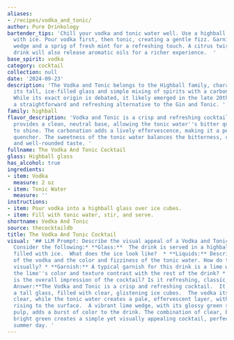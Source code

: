 ```yaml
---
aliases:
- /recipes/vodka_and_tonic/
author: Pure Drinkology
bartender_tips: 'Chill your vodka and tonic water well. Use a highball glass filled
  with ice. Pour vodka first, then tonic, creating a gentle fizz. Garnish with a lime
  wedge and a sprig of fresh mint for a refreshing touch. A citrus twist over the
  drink will also release aromatic oils for a richer experience.  '
base_spirit: vodka
category: cocktail
collection: null
date: '2024-09-23'
description: 'The Vodka and Tonic belongs to the Highball family, characterized by
  its tall, ice-filled glass and simple mixing of spirits with a carbonated mixer.
  While its exact origin is debated, it likely emerged in the late 20th century as
  a straightforward and refreshing alternative to the Gin and Tonic. '
family: highball
flavor_description: 'Vodka and Tonic is a crisp and refreshing cocktail. The vodka
  provides a clean, neutral base, allowing the tonic water''s bitter quinine flavor
  to shine. The carbonation adds a lively effervescence, making it a perfect thirst
  quencher. The sweetness of the tonic water balances the bitterness, creating a harmonious
  and well-rounded taste. '
fullname: The Vodka And Tonic Cocktail
glass: Highball glass
has_alcohol: true
ingredients:
- item: Vodka
  measure: 2 oz
- item: Tonic Water
  measure: ''
instructions:
- item: Pour vodka into a highball glass over ice cubes.
- item: Fill with tonic water, stir, and serve.
shortname: Vodka And Tonic
source: thecocktaildb
title: The Vodka And Tonic Cocktail
visual: '## LLM Prompt: Describe the visual appeal of a Vodka and Tonic cocktail.
  Consider the following:* **Glass:**  The drink is served in a highball glass, typically
  filled with ice.  What does the ice look like?  * **Liquids:** Describe the clarity
  of the vodka and the color and fizziness of the tonic water. How do they interact
  visually? * **Garnish:** A typical garnish for this drink is a lime wedge. How does
  the lime''s color and texture contrast with the rest of the drink? * **Overall Appearance:**  What
  is the overall impression of the cocktail? Is it refreshing, classic, simple?**Example
  Answer:**The Vodka and Tonic is a crisp and refreshing cocktail.  It''s served in
  a tall glass, filled with clear, glistening ice cubes.  The vodka itself is crystal
  clear, while the tonic water creates a pale, effervescent layer, with tiny bubbles
  rising to the surface.  A vibrant lime wedge, with its glossy green skin and juicy
  pulp, adds a burst of color to the drink. The combination of clear, bubbly, and
  bright green creates a simple yet visually appealing cocktail, perfect for a hot
  summer day. '
---
```



